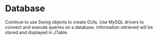 # Database
Continue to use Swing objects to create GUIs. Use MySQL drivers to connect and execute queries on a database. Information retrieved will be stored and displayed in JTable.
